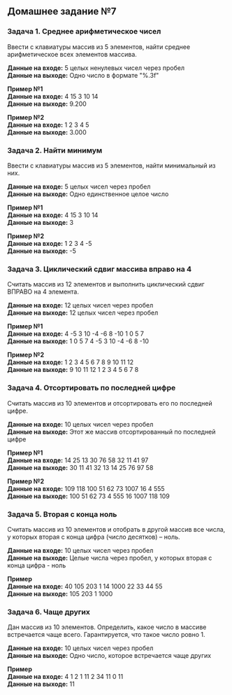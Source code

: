 ## Домашнее задание №7

### Задача 1. Среднее арифметическое чисел

Ввести с клавиатуры массив из 5 элементов, найти среднее арифметическое всех элементов массива.

**Данные на входе:** 5 целых ненулевых чисел через пробел  
**Данные на выходе:** Одно число в формате "%.3f"

**Пример №1**  
**Данные на входе:** 4 15 3 10 14  
**Данные на выходе:** 9.200

**Пример №2**  
**Данные на входе:** 1 2 3 4 5  
**Данные на выходе:** 3.000

### Задача 2. Найти минимум

Ввести с клавиатуры массив из 5 элементов, найти минимальный из них.

**Данные на входе:** 5 целых чисел через пробел  
**Данные на выходе:** Одно единственное целое число

**Пример №1**  
**Данные на входе:** 4 15 3 10 14  
**Данные на выходе:** 3

**Пример №2**  
**Данные на входе:** 1 2 3 4 -5  
**Данные на выходе:** -5

### Задача 3. Циклический сдвиг массива вправо на 4

Считать массив из 12 элементов и выполнить циклический сдвиг ВПРАВО на 4 элемента.

**Данные на входе:** 12 целых чисел через пробел  
**Данные на выходе:** 12 целых чисел через пробел

**Пример №1**  
**Данные на входе:** 4 -5 3 10 -4 -6 8 -10 1 0 5 7  
**Данные на выходе:** 1 0 5 7 4 -5 3 10 -4 -6 8 -10

**Пример №2**  
**Данные на входе:** 1 2 3 4 5 6 7 8 9 10 11 12  
**Данные на выходе:** 9 10 11 12 1 2 3 4 5 6 7 8

### Задача 4. Отсортировать по последней цифре

Считать массив из 10 элементов и отсортировать его по последней цифре.

**Данные на входе:** 10 целых чисел через пробел  
**Данные на выходе:** Этот же массив отсортированный по последней цифре

**Пример №1**  
**Данные на входе:** 14 25 13 30 76 58 32 11 41 97  
**Данные на выходе:** 30 11 41 32 13 14 25 76 97 58

**Пример №2**  
**Данные на входе:** 109 118 100 51 62 73 1007 16 4 555  
**Данные на выходе:** 100 51 62 73 4 555 16 1007 118 109

### Задача 5. Вторая с конца ноль

Считать массив из 10 элементов и отобрать в другой массив все числа, у которых вторая с конца цифра (число десятков) – ноль.

**Данные на входе:** 10 целых чисел через пробел  
**Данные на выходе:** Целые числа через пробел, у которых вторая с конца цифра - ноль

**Пример**  
**Данные на входе:** 40 105 203 1 14 1000 22 33 44 55  
**Данные на выходе:** 105 203 1 1000

### Задача 6. Чаще других

Дан массив из 10 элементов. Определить, какое число в массиве встречается чаще всего. Гарантируется, что такое число ровно 1.

**Данные на входе:** 10 целых чисел через пробел  
**Данные на выходе:** Одно число, которое встречается чаще других

**Пример**  
**Данные на входе:** 4 1 2 1 11 2 34 11 0 11  
**Данные на выходе:** 11
